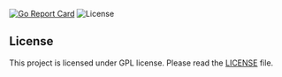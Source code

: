 [![Go Report Card](https://goreportcard.com/badge/github.com/dreddsa5dies/automateGo)](https://goreportcard.com/report/github.com/dreddsa5dies/httprestapient) ![License](https://img.shields.io/badge/License-GPL-blue.svg)  



## License
This project is licensed under GPL license. Please read the [LICENSE](https://github.com/dreddsa5dies/httprestapient/tree/master/LICENSE.md) file.
